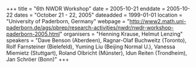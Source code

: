 +++
title = "6th NWDR Workshop"
date = 2005-10-21
enddate = 2005-10-22
dates = "October 21 - 22, 2005"
dateadded = 1999-01-01
location = "University of Paderborn, Germany"
webpage = "http://www2.math.uni-paderborn.de/ags/pbrep/research-activities/nwdr/nwdr-workshop-paderborn-2005.html"
organisers = "Henning Krause, Helmut Lenzing"
speakers = "Dave Benson (Aberdeen), Ragnar-Olaf Buchweitz (Toronto), Rolf Farnsteiner (Bielefeld), Yuming Liu (Beijing Normal U.), Vanessa Miemietz (Stuttgart), Roland Olbricht (Münster), Idun Reiten (Trondheim), Jan Schröer (Bonn)"
+++

